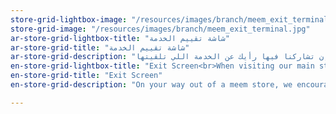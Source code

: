 ```yaml
---
store-grid-lightbox-image: "/resources/images/branch/meem_exit_terminal.jpg"
store-grid-image: "/resources/images/branch/meem_exit_terminal.jpg"
ar-store-grid-lightbox-title: "شاشة تقييم الخدمة"
ar-store-grid-title: "شاشة تقييم الخدمة"
ar-store-grid-description: "وأنت طالع من مراكز ومنافذ خدمة م، راح تلاقي شاشة قريبة عند المخرج تقدر من خلالها إن تشاركنا فيها رأيك عن الخدمة اللي تلقيتها."
en-store-grid-lightbox-title: "Exit Screen<br>When visiting our main stores we encourage you to rate the level of service delivered and also log any feedback or complaint through this machine."
en-store-grid-title: "Exit Screen"
en-store-grid-description: "On your way out of a meem store, we encourage you to rate the level of service delivered and share your feedback through this screen."

---
```


